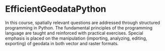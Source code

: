 # EfficientGeodataPython
In this course, spatially relevant questions are addressed through structured programming in Python. The fundamental principles of the programming language are taught and reinforced with practical exercises. Special emphasis is placed on the manipulation (importing, analyzing, editing, exporting) of geodata in both vector and raster formats.
